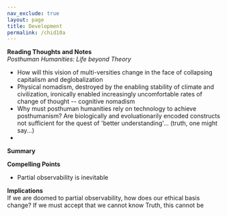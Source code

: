 ```yaml
---              
nav_exclude: true              
layout: page              
title: Development     
permalink: /chid10a  
---              
```

**Reading Thoughts and Notes**  
*Posthuman Humanities: Life beyond Theory*
- How will this vision of multi-versities change in the face of collapsing capitalism and deglobalization
- Physical nomadism, destroyed by the enabling stability of climate and civilization, ironically enabled increasingly 
uncomfortable rates of change of thought -- cognitive nomadism
- Why must posthuman humanities rely on technology to achieve posthumanism? Are biologically and evoluationarily encoded
constructs not sufficient for the quest of 'better understanding'... (truth, one might say...)
- 

**Summary**  
  
**Compelling Points** 
- Partial observability is inevitable
 
**Implications**  
If we are doomed to partial observability, how does our ethical basis change? If we must accept that we cannot know Truth, this cannot be
